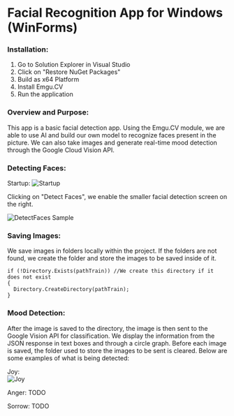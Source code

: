# Facial Recognition App for Windows (WinForms)

### Installation:

1. Go to Solution Explorer in Visual Studio
2. Click on "Restore NuGet Packages"
3. Build as x64 Platform
4. Install Emgu.CV
5. Run the application

### Overview and Purpose:

This app is a basic facial detection app. Using the Emgu.CV module, we are able to use AI and build our own model to recognize faces present in the picture. We can also take images and generate real-time mood detection through the Google Cloud Vision API.
<br>

### Detecting Faces:

Startup:
![Startup](https://user-images.githubusercontent.com/91065673/200977683-2d3ea92f-94a4-4dd6-956a-d8ce816137ec.png)
<br>

Clicking on "Detect Faces", we enable the smaller facial detection screen on the right.

![DetectFaces Sample](https://user-images.githubusercontent.com/91065673/200977629-504b4282-1cb1-4026-beec-a2d33733822e.gif)

### Saving Images:

We save images in folders locally within the project. If the folders are not found, we create the folder and store the images to be saved inside of it.

```
if (!Directory.Exists(pathTrain)) //We create this directory if it does not exist
{
  Directory.CreateDirectory(pathTrain);
}
```

### Mood Detection:

After the image is saved to the directory, the image is then sent to the Google Vision API for classification. We display the information from the JSON response in text boxes and through a circle graph. Before each image is saved, the folder used to store the images to be sent is cleared. Below are some examples of what is being detected:

Joy:
<br>
![Joy](https://user-images.githubusercontent.com/91065673/200970747-99545b40-2149-4439-b518-5fdb9fc6953d.png)

Anger:
TODO

Sorrow:
TODO
